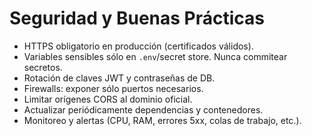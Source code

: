 # Seguridad y Buenas Prácticas

- HTTPS obligatorio en producción (certificados válidos).
- Variables sensibles sólo en `.env`/secret store. Nunca commitear secretos.
- Rotación de claves JWT y contraseñas de DB.
- Firewalls: exponer sólo puertos necesarios.
- Limitar orígenes CORS al dominio oficial.
- Actualizar periódicamente dependencias y contenedores.
- Monitoreo y alertas (CPU, RAM, errores 5xx, colas de trabajo, etc.).
